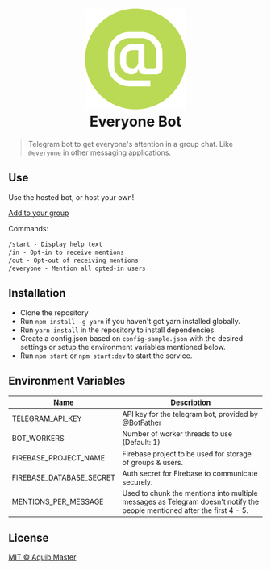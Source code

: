 <h1 align="center">
    <img src="everyone-bot-logo.png" alt="Everyone bot logo" width="200">
    <br>
    Everyone Bot
</h1>

> Telegram bot to get everyone's attention in a group chat. Like `@everyone` in other messaging applications.

## Use
Use the hosted bot, or host your own!

[Add to your group](https://telegram.me/everyonethebot)

Commands:
```
/start - Display help text
/in - Opt-in to receive mentions
/out - Opt-out of receiving mentions
/everyone - Mention all opted-in users
```

## Installation
* Clone the repository
* Run `npm install -g yarn` if you haven't got yarn installed globally.
* Run `yarn install` in the repository to install dependencies.
* Create a config.json based on `config-sample.json` with the desired settings or setup the environment variables mentioned below.
* Run `npm start` or `npm start:dev` to start the service.

## Environment Variables
| Name                    | Description                                                                                                              |
|-------------------------|--------------------------------------------------------------------------------------------------------------------------|
| TELEGRAM_API_KEY        | API key for the telegram bot, provided by [@BotFather](https://telegram.me/BotFather)                                    |
| BOT_WORKERS             | Number of worker threads to use (Default: 1)                                                                             |
| FIREBASE_PROJECT_NAME   | Firebase project to be used for storage of groups & users.                                                               |
| FIREBASE_DATABASE_SECRET | Auth secret for Firebase to communicate securely.                                                                        |
| MENTIONS_PER_MESSAGE    | Used to chunk the mentions into multiple messages as Telegram doesn't notify the people mentioned after the first 4 - 5. |

## License
[MIT  &copy; Aquib Master](./LICENSE.md)
